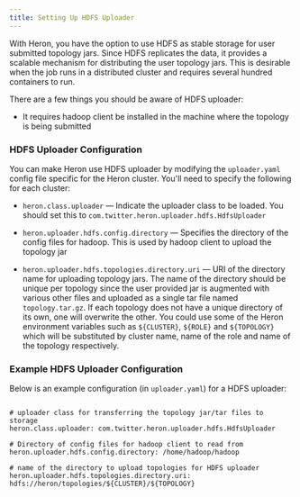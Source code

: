 ```yaml
---
title: Setting Up HDFS Uploader
---
```


With Heron, you have the option to use HDFS as stable storage for user submitted
topology jars. Since HDFS replicates the data, it provides a scalable
mechanism for distributing the user topology jars. This is desirable when
the job runs in a distributed cluster and requires several hundred containers to
run.

There are a few things you should be aware of HDFS uploader:

* It requires hadoop client be installed in the machine where the topology is being submitted

### HDFS Uploader Configuration

You can make Heron use HDFS uploader by modifying the `uploader.yaml` config file specific 
for the Heron cluster. You'll need to specify the following for each cluster:

* `heron.class.uploader` &mdash; Indicate the uploader class to be loaded. You should set this
to `com.twitter.heron.uploader.hdfs.HdfsUploader`

* `heron.uploader.hdfs.config.directory` &mdash; Specifies the directory of the config files
for hadoop. This is used by hadoop client to upload the topology jar 

* `heron.uploader.hdfs.topologies.directory.uri` &mdash; URI of the directory name for uploading
topology jars. The name of the directory should be unique per topology since the user provided 
jar is augmented with various other files and uploaded as a single tar file named `topology.tar.gz`.
If each topology does not have a unique directory of its own, one will overwrite the other. You 
could use some of the Heron environment variables such as `${CLUSTER}`, `${ROLE}` and `${TOPOLOGY}`
which will be substituted by cluster name, name of the role  and name of the topology respectively.

### Example HDFS Uploader Configuration

Below is an example configuration (in `uploader.yaml`) for a HDFS uploader:

<pre><code>
# uploader class for transferring the topology jar/tar files to storage
heron.class.uploader: com.twitter.heron.uploader.hdfs.HdfsUploader

# Directory of config files for hadoop client to read from
heron.uploader.hdfs.config.directory: /home/hadoop/hadoop

# name of the directory to upload topologies for HDFS uploader
heron.uploader.hdfs.topologies.directory.uri: hdfs://heron/topologies/${CLUSTER}/${TOPOLOGY}
</code></pre>

